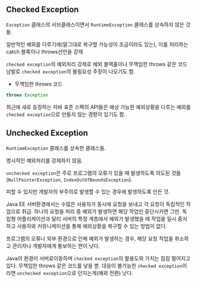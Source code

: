 ## Checked Exception

`Exception` 클래스의 서브클래스이면서 `RuntimeException` 클래스를 상속하지 않은 것들.

일반적인 예외를 다루기에(말그대로 복구할 가능성이 조금이라도 있는), 이를 처리하는 catch 블록이나 throws선언을 강제

`checked exception`의 예외처리 강제로 예외 블랙홀이나 무책임한 throws 같은 코드 남발로 `checked exception`의 불필요성 주장이 나오기도 함.

- 무책임한 throws 코드
```java
throws Exception
```

최근에 새로 등장하는 자바 표준 스펙의 API들은 예상 가능한 예외상황을 다루는 예외를 `checked exception`으로 만들지 않는 경향이 있기도 함.

## Unchecked Exception

`RuntimeException` 클래스를 상속한 클래스들.

명시적인 예외처리를 강제하지 않음.

`unchecked exception`은 주로 프로그램의 오류가 있을 때 발생하도록 의도된 것들(`NullPointerException`, `IndexOutOfBoundsException`).

피할 수 있지만 개발자의 부주의로 발생할 수 있는 경우에 발생하도록 만든 것.

Java EE 서버환경에서는 수많은 사용자가 동시에 요청을 보내고 각 요청이 독립적인 작업으로 취급. 하나의 요청을 처리 중 예외가 발생하면 해당 작업만 중단시키면 그만. 독립형 어플리케이션과 달리 서버의 특정 계층에서 예외가 발생했을 때 작업을 일시 중지하고 사용자와 커뮤니케이션을 통해 예외상황을 복구할 수 있는 방법이 없다.

프로그램의 오류나 외부 환경으로 인해 예외가 발생하는 경우, 해당 요청 작업을 취소하고 관리자나 개발자에게 통보하는 편이 낫다.

Java의 환경이 서버로이동하며 `checked exception`의 활용도와 가치는 점점 떨어지고 있다. 무책임한 throws 같은 코드를 낳을 뿐. 대응이 불가능한 `checked exception`이라면 `unchecked exception`으로 던지는게(예외 전환) 낫다.
